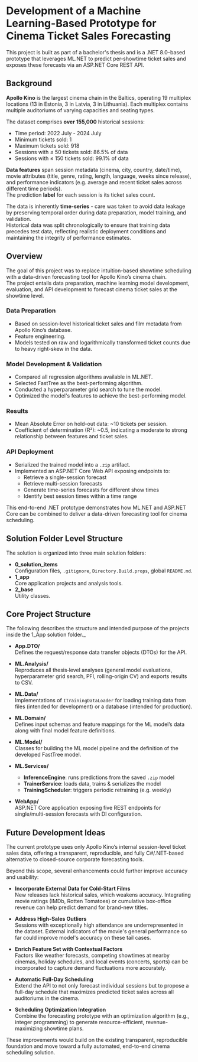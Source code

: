 ﻿# Development of a Machine Learning-Based Prototype for Cinema Ticket Sales Forecasting

This project is built as part of a bachelor's thesis 
and is a .NET 8.0–based prototype 
that leverages ML.NET to predict per‐showtime ticket sales and 
exposes these forecasts via an ASP.NET Core REST API. 

## Background

**Apollo Kino** is the largest cinema chain in the Baltics, operating 19 multiplex locations (13 in Estonia, 3 in Latvia, 3 in Lithuania). 
Each multiplex contains multiple auditoriums of varying capacities and seating types.

The dataset comprises **over 155,000** historical sessions:
- Time period: 2022 July - 2024 July
- Minimum tickets sold: 1  
- Maximum tickets sold: 918  
- Sessions with ≤ 50 tickets sold: 86.5% of data  
- Sessions with ≤ 150 tickets sold: 99.1% of data 

**Data features** span session metadata (cinema, city, country, date/time), movie attributes (title, genre, rating, length, language, weeks since release), and performance indicators (e.g. average and recent ticket sales across different time periods).  
The prediction **label** for each session is its ticket sales count.

The data is inherently **time-series** - care was taken to avoid data leakage by preserving temporal order during data preparation, model training, and validation.  
Historical data was split chronologically to ensure that training data precedes test data, reflecting realistic deployment conditions and maintaining the integrity of performance estimates.


## Overview

The goal of this project was to replace intuition-based showtime scheduling with a data-driven forecasting tool for Apollo Kino’s cinema chain.  
The project entails data preparation, machine learning model development, evaluation, and API development to forecast cinema ticket sales at the showtime level.

### Data Preparation  
- Based on session‐level historical ticket sales and film metadata from Apollo Kino’s database.  
- Feature engineering.  
- Models tested on raw and logarithmically transformed ticket counts due to heavy right-skew in the data.

### Model Development & Validation  
- Compared all regression algorithms available in ML.NET.
- Selected FastTree as the best-performing algorithm.
- Conducted a hyperparameter grid search to tune the model.  
- Optimized the model's features to achieve the best-performing model.

### Results  
- Mean Absolute Error on hold-out data: ~10 tickets per session.  
- Coefficient of determination (R²): ~0.5, indicating a moderate to strong relationship between features and ticket sales.

### API Deployment  
- Serialized the trained model into a `.zip` artifact.  
- Implemented an ASP.NET Core Web API exposing endpoints to:  
  - Retrieve a single-session forecast  
  - Retrieve multi-session forecasts  
  - Generate time-series forecasts for different show times  
  - Identify best session times within a time range  

This end-to-end .NET prototype demonstrates how ML.NET and ASP.NET Core can be combined to deliver a data-driven forecasting tool for cinema scheduling.  

## Solution Folder Level Structure
The solution is organized into three main solution folders:

- **0_solution_items**  
  Configuration files, `.gitignore`, `Directory.Build.props`, global `README.md`.
- **1_app**  
  Core application projects and analysis tools.
- **2_base**  
  Utility classes.

## Core Project Structure
The following describes the structure and intended purpose of the projects inside the 1_App solution folder._

- **App.DTO/**  
  Defines the request/response data transfer objects (DTOs) for the API.

- **ML.Analysis/**  
  Reproduces all thesis‐level analyses (general model evaluations, hyperparameter grid search, PFI, rolling-origin CV) and exports results to CSV.

- **ML.Data/**  
  Implementations of `ITrainingDataLoader` for loading training data from files (intended for development) or a database (intended for production).

- **ML.Domain/**  
  Defines input schemas and feature mappings for the ML model’s data along with final model feature definitions.

- **ML.Model/**  
  Classes for building the ML model pipeline and the definition of the developed FastTree model.

- **ML.Services/**  
  - **InferenceEngine**: runs predictions from the saved `.zip` model  
  - **TrainerService**: loads data, trains & serializes the model  
  - **TrainingScheduler**: triggers periodic retraining (e.g. weekly)

- **WebApp/**  
  ASP.NET Core application exposing five REST endpoints for single/multi-session forecasts with DI configuration.

## Future Development Ideas

The current prototype uses only Apollo Kino’s internal session-level ticket sales data, offering a transparent, reproducible, and fully C#/.NET-based alternative to closed-source corporate forecasting tools.  

Beyond this scope, several enhancements could further improve accuracy and usability:

- **Incorporate External Data for Cold-Start Films**  
  New releases lack historical sales, which weakens accuracy. Integrating movie ratings (IMDb, Rotten Tomatoes) or cumulative box-office revenue can help predict demand for brand-new titles.

- **Address High-Sales Outliers**  
  Sessions with exceptionally high attendance are underrepresented in the dataset. External indicators of the movie's general performance so far could improve model's accuracy on these tail cases.

- **Enrich Feature Set with Contextual Factors**  		
  Factors like weather forecasts, competing showtimes at nearby cinemas, holiday schedules, and local events (concerts, sports) can be incorporated to capture demand fluctuations more accurately.

- **Automatic Full-Day Scheduling**  
  Extend the API to not only forecast individual sessions but to propose a full-day schedule that maximizes predicted ticket sales across all auditoriums in the cinema.

- **Scheduling Optimization Integration**  
  Combine the forecasting prototype with an optimization algorithm (e.g., integer programming) to generate resource-efficient, revenue-maximizing showtime plans.

These improvements would build on the existing transparent, reproducible foundation and move toward a fully automated, end-to-end cinema scheduling solution.  
